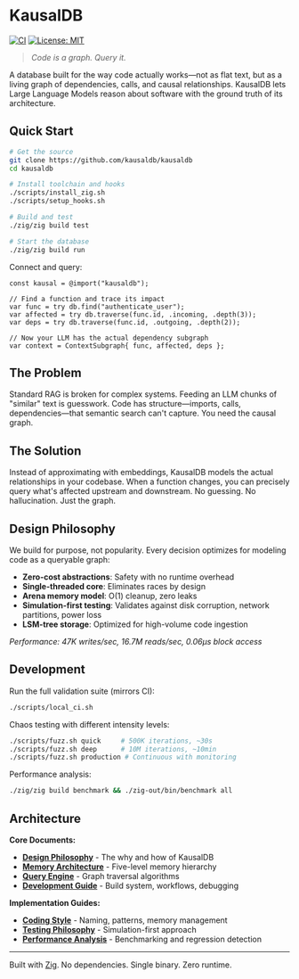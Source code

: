 # KausalDB

[![CI](https://github.com/kausaldb/kausaldb/actions/workflows/ci.yml/badge.svg)](https://github.com/kausaldb/kausaldb/actions)
[![License: MIT](https://img.shields.io/badge/license-MIT-blue.svg)](LICENSE)

> *Code is a graph. Query it.*

A database built for the way code actually works—not as flat text, but as a living graph of dependencies, calls, and causal relationships. KausalDB lets Large Language Models reason about software with the ground truth of its architecture.

## Quick Start

```bash
# Get the source
git clone https://github.com/kausaldb/kausaldb
cd kausaldb

# Install toolchain and hooks
./scripts/install_zig.sh
./scripts/setup_hooks.sh

# Build and test
./zig/zig build test

# Start the database
./zig/zig build run
```

Connect and query:

```zig
const kausal = @import("kausaldb");

// Find a function and trace its impact
var func = try db.find("authenticate_user");
var affected = try db.traverse(func.id, .incoming, .depth(3));
var deps = try db.traverse(func.id, .outgoing, .depth(2));

// Now your LLM has the actual dependency subgraph
var context = ContextSubgraph{ func, affected, deps };
```

## The Problem

Standard RAG is broken for complex systems. Feeding an LLM chunks of "similar" text is guesswork. Code has structure—imports, calls, dependencies—that semantic search can't capture. You need the causal graph.

## The Solution

Instead of approximating with embeddings, KausalDB models the actual relationships in your codebase. When a function changes, you can precisely query what's affected upstream and downstream. No guessing. No hallucination. Just the graph.

## Design Philosophy

We build for purpose, not popularity. Every decision optimizes for modeling code as a queryable graph:

- **Zero-cost abstractions**: Safety with no runtime overhead
- **Single-threaded core**: Eliminates races by design
- **Arena memory model**: O(1) cleanup, zero leaks
- **Simulation-first testing**: Validates against disk corruption, network partitions, power loss
- **LSM-tree storage**: Optimized for high-volume code ingestion

*Performance: 47K writes/sec, 16.7M reads/sec, 0.06µs block access*

## Development

Run the full validation suite (mirrors CI):

```bash
./scripts/local_ci.sh
```

Chaos testing with different intensity levels:

```bash
./scripts/fuzz.sh quick     # 500K iterations, ~30s
./scripts/fuzz.sh deep      # 10M iterations, ~10min
./scripts/fuzz.sh production # Continuous with monitoring
```

Performance analysis:

```bash
./zig/zig build benchmark && ./zig-out/bin/benchmark all
```

## Architecture

**Core Documents:**
- [**Design Philosophy**](docs/DESIGN.md) - The why and how of KausalDB
- [**Memory Architecture**](docs/architecture/memory-model.md) - Five-level memory hierarchy
- [**Query Engine**](docs/architecture/query-engine.md) - Graph traversal algorithms
- [**Development Guide**](docs/DEVELOPMENT.md) - Build system, workflows, debugging

**Implementation Guides:**
- [**Coding Style**](docs/STYLE.md) - Naming, patterns, memory management
- [**Testing Philosophy**](docs/TESTING_GUIDELINES.md) - Simulation-first approach
- [**Performance Analysis**](docs/PERFORMANCE.md) - Benchmarking and regression detection

---

Built with [Zig](https://ziglang.org). No dependencies. Single binary. Zero runtime.
